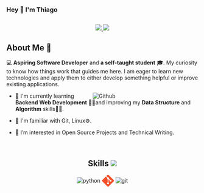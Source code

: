 
### Hey 🖖 I'm Thiago 

##
<div align="center">
  <a href="https://github.com/ParsivalT">
    <img height="150em" src="https://github-readme-stats.vercel.app/api?username=ParsivalT&count_private=true&include_all_commits=true&show_icons=true&theme=dark&hide_border=false&show_owner=true"/>
    <img height="150em" src="https://github-readme-stats.vercel.app/api/top-langs/?username=ParsivalT&theme=dark&hide_border=false&&layout=compact"/>
  </a>
</div>
  
  ##  

<h2 > About Me 👨‍</h2>
 
 💻 **Aspiring Software Developer** and **a self-taught student** 🎓. My curiosity to know how things work that guides me here. I am eager to learn new technologies and apply them to either develop something helpful or improve existing applications.
 
<img width="55%" align="right" alt="Github" src="https://raw.githubusercontent.com/onimur/.github/master/.resources/git-header.svg" />

-  🔭 I'm currently learning **Backend Web Development** 🙋‍♂️and improving my **Data Structure** and **Algorithm** skills👨‍💻.
  
-  🌱 I'm familiar with Git, Linux⚙️.

-   👀 I’m interested in Open Source Projects and Technical Writing.
  


<div align="center" valign="top"><br>
<h2> Skills <img src = "https://media2.giphy.com/media/QssGEmpkyEOhBCb7e1/giphy.gif?cid=ecf05e47a0n3gi1bfqntqmob8g9aid1oyj2wr3ds3mg700bl&rid=giphy.gif" width = 32> </h2> <img align="center" alt="python" height="32" width="32"src="https://img.icons8.com/color/40/000000/python--v1.png"/>
  <img align="center" alt="git" height="32" width="32" src="https://raw.githubusercontent.com/devicons/devicon/master/icons/git/git-original.svg">
  <img align="center" alt="git" height="32" width="32" src="https://img.icons8.com/fluency/40/000000/github.png"/>

 
  </div>
